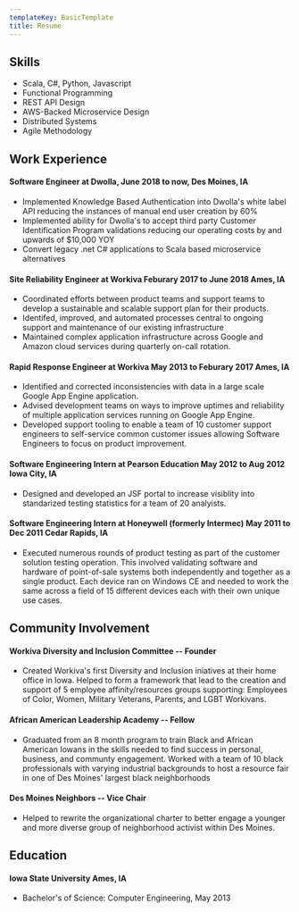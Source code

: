 ```yaml
---
templateKey: BasicTemplate
title: Resume
---
```


## Skills

- Scala, C#, Python, Javascript
- Functional Programming
- REST API Design
- AWS-Backed Microservice Design
- Distributed Systems
- Agile Methodology

## Work Experience

#### Software Engineer at Dwolla, June 2018 to now, Des Moines, IA

- Implemented Knowledge Based Authentication into Dwolla's white label API reducing the instances of manual end user creation by 60%
- Implemented ability for Dwolla's to accept third party Customer Identification Program validations reducing our operating costs by and upwards of \$10,000 YOY
- Convert legacy .net C# applications to Scala based microservice alternatives

#### Site Reliability Engineer at Workiva Feburary 2017 to June 2018 Ames, IA

- Coordinated efforts between product teams and support teams to develop a sustainable and scalable support plan for their products.
- Identifed, improved, and automated processes central to ongoing support and maintenance of our existing infrastructure
- Maintained complex application infrastructure across Google and Amazon cloud services during quarterly on-call rotation.

#### Rapid Response Engineer at Workiva May 2013 to Feburary 2017 Ames, IA

- Identified and corrected inconsistencies with data in a large scale Google App Engine application.
- Advised development teams on ways to improve uptimes and reliability of multiple application services running on Google App Engine.
- Developed support tooling to enable a team of 10 customer support engineers to self-service common customer issues allowing Software Engineers to focus on product improvement.

#### Software Engineering Intern at Pearson Education May 2012 to Aug 2012 Iowa City, IA

- Designed and developed an JSF portal to increase visiblity into standarized testing statistics for a team of 20 analyists.

#### Software Engineering Intern at Honeywell (formerly Intermec) May 2011 to Dec 2011 Cedar Rapids, IA

- Executed numerous rounds of product testing as part of the customer solution testing operation. This involved validating software and hardware of point-of-sale systems both independently and together as a single product. Each device ran on Windows CE and needed to work the same across a field of 15 different devices each with their own unique use cases.

## Community Involvement

#### Workiva Diversity and Inclusion Committee -- Founder

- Created Workiva's first Diversity and Inclusion iniatives at their home office in Iowa. Helped to form a framework that lead to the creation and support of 5 employee affinity/resources groups supporting: Employees of Color, Women, Military Veterans, Parents, and LGBT Workivans.

#### African American Leadership Academy -- Fellow

- Graduated from an 8 month program to train Black and African American Iowans in the skills needed to find success in personal, business, and communty engagement. Worked with a team of 10 black professionals with varying industrial backgrounds to host a resource fair in one of Des Moines' largest black neighborhoods

#### Des Moines Neighbors -- Vice Chair

- Helped to rewrite the organizational charter to better engage a younger and more diverse group of neighborhood activist within Des Moines.

## Education

#### Iowa State University Ames, IA

- Bachelor's of Science: Computer Engineering, May 2013
